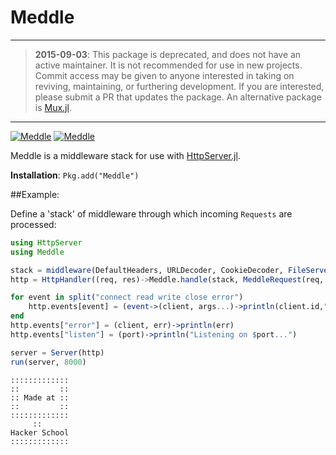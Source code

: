 Meddle
======

---

> **2015-09-03**:
> This package is deprecated, and does not have an active maintainer.
> It is not recommended for use in new projects.
> Commit access may be given to anyone interested in taking on reviving,
> maintaining, or furthering development.
> If you are interested, please submit a PR that updates the package.
> An alternative package is [Mux.jl](https://github.com/JuliaWeb/Mux.jl).

---

[![Meddle](http://pkg.julialang.org/badges/Meddle_0.3.svg)](http://pkg.julialang.org/?pkg=Meddle&ver=0.3)
[![Meddle](http://pkg.julialang.org/badges/Meddle_0.4.svg)](http://pkg.julialang.org/?pkg=Meddle&ver=0.4)

Meddle is a middleware stack for use with [HttpServer.jl](https://github.com/JuliaWeb/HttpServer.jl).

**Installation**: `Pkg.add("Meddle")`

##Example:

Define a 'stack' of middleware through which incoming `Requests` are processed:

```julia
using HttpServer
using Meddle

stack = middleware(DefaultHeaders, URLDecoder, CookieDecoder, FileServer(pwd()), NotFound)
http = HttpHandler((req, res)->Meddle.handle(stack, MeddleRequest(req, Dict{Symbol,Any}()), res))

for event in split("connect read write close error")
    http.events[event] = (event->(client, args...)->println(client.id,": $event"))(event)
end
http.events["error"] = (client, err)->println(err)
http.events["listen"] = (port)->println("Listening on $port...")

server = Server(http)
run(server, 8000)
```


```
:::::::::::::
::         ::
:: Made at ::
::         ::
:::::::::::::
     ::
Hacker School
:::::::::::::
```
